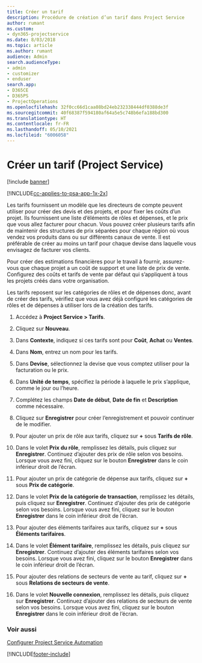```yaml
---
title: Créer un tarif
description: Procédure de création d’un tarif dans Project Service
author: rumant
ms.custom:
- dyn365-projectservice
ms.date: 8/03/2018
ms.topic: article
ms.author: rumant
audience: Admin
search.audienceType:
- admin
- customizer
- enduser
search.app:
- D365CE
- D365PS
- ProjectOperations
ms.openlocfilehash: 32f0cc66d1caa08bd24eb232338444df0388de3f
ms.sourcegitcommit: 40f68387f594180af64a5e5c748b6efa188bd300
ms.translationtype: HT
ms.contentlocale: fr-FR
ms.lasthandoff: 05/10/2021
ms.locfileid: "6006058"
---
```

# <a name="create-a-price-list-project-service"></a>Créer un tarif (Project Service)

[!include [banner](../includes/psa-now-project-operations.md)]

[!INCLUDE[cc-applies-to-psa-app-1x-2x](../includes/cc-applies-to-psa-app-1x-2x.md)]

Les tarifs fournissent un modèle que les directeurs de compte peuvent utiliser pour créer des devis et des projets, et pour fixer les coûts d’un projet. Ils fournissent une liste d’éléments de rôles et dépenses, et le prix que vous allez facturer pour chacun. Vous pouvez créer plusieurs tarifs afin de maintenir des structures de prix séparées pour chaque région où vous vendez vos produits dans ou sur différents canaux de vente. Il est préférable de créer au moins un tarif pour chaque devise dans laquelle vous envisagez de facturer vos clients.  
  
Pour créer des estimations financières pour le travail à fournir, assurez-vous que chaque projet a un coût de support et une liste de prix de vente. Configurez des coûts et tarifs de vente par défaut qui s’appliquent à tous les projets créés dans votre organisation.  
  
Les tarifs reposent sur les catégories de rôles et de dépenses donc, avant de créer des tarifs, vérifiez que vous avez déjà configuré les catégories de rôles et de dépenses à utiliser lors de la création des tarifs.  
  
1.  Accédez à **Project Service > Tarifs**.  
  
2.  Cliquez sur **Nouveau**.  
  
3.  Dans **Contexte**, indiquez si ces tarifs sont pour **Coût**, **Achat** ou **Ventes**.  
  
4.  Dans **Nom**, entrez un nom pour les tarifs.  
  
5.  Dans **Devise**, sélectionnez la devise que vous comptez utiliser pour la facturation ou le prix.  
  
6.  Dans **Unité de temps**, spécifiez la période à laquelle le prix s’applique, comme le jour ou l’heure.  
  
7.  Complétez les champs **Date de début**, **Date de fin** et **Description** comme nécessaire.  
  
8.  Cliquez sur **Enregistrer** pour créer l’enregistrement et pouvoir continuer de le modifier.  
  
9. Pour ajouter un prix de rôle aux tarifs, cliquez sur **+** sous **Tarifs de rôle**.  
  
10. Dans le volet **Prix du rôle**, remplissez les détails, puis cliquez sur **Enregistrer**. Continuez d’ajouter des prix de rôle selon vos besoins. Lorsque vous avez fini, cliquez sur le bouton **Enregistrer** dans le coin inférieur droit de l’écran.  
  
11. Pour ajouter un prix de catégorie de dépense aux tarifs, cliquez sur **+** sous **Prix de catégorie**.  
  
12. Dans le volet **Prix de la catégorie de transaction**, remplissez les détails, puis cliquez sur **Enregistrer**. Continuez d’ajouter des prix de catégorie selon vos besoins. Lorsque vous avez fini, cliquez sur le bouton **Enregistrer** dans le coin inférieur droit de l’écran.  
  
13. Pour ajouter des éléments tarifaires aux tarifs, cliquez sur **+** sous **Éléments tarifaires**.  
  
14. Dans le volet **Élément tarifaire**, remplissez les détails, puis cliquez sur **Enregistrer**. Continuez d’ajouter des éléments tarifaires selon vos besoins. Lorsque vous avez fini, cliquez sur le bouton **Enregistrer** dans le coin inférieur droit de l’écran.  
  
15. Pour ajouter des relations de secteurs de vente au tarif, cliquez sur **+** sous **Relations de secteurs de vente**.  
  
16. Dans le volet **Nouvelle connexion**, remplissez les détails, puis cliquez sur **Enregistrer**. Continuez d’ajouter des relations de secteurs de vente selon vos besoins. Lorsque vous avez fini, cliquez sur le bouton **Enregistrer** dans le coin inférieur droit de l’écran.  
  
### <a name="see-also"></a>Voir aussi  
 [Configurer Project Service Automation](../psa/configure.md)


[!INCLUDE[footer-include](../includes/footer-banner.md)]